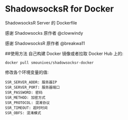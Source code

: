 # ShadowsocksR for Docker

ShadowsocksR Server 的 Dockerfile

感谢 Shadowsocks 原作者 @clowwindy 

感谢 ShadowsocksR 原作者 @breakwa11 

##使用方法
自己构建 Docker 镜像或者拉取 Docker Hub 上的:

    docker pull smounives/shadowsocksr-docker

修改各个环境变量的值:

    SSR_SERVER_ADDR: 服务器IP
    SSR_SERVER_PORT: 服务器端口
    SSR_PASSWORD: 密码
    SSR_METHOD: 加密方式
    SSR_PROTOCOL: 混淆协议
    SSR_TIMEOUT: 超时时间
    SSR_OBFS: 混淆模式
